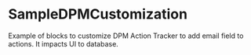 # SampleDPMCustomization
Example of blocks to customize DPM Action Tracker to add email field to actions. It impacts UI to database.
